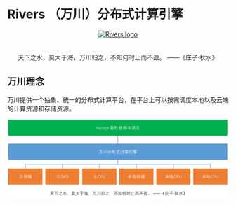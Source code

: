 # Rivers （万川）分布式计算引擎

<p align="center"><a href="https://github.com/nscript-site/NScript.Rivers" target="_blank" rel="noopener noreferrer"><img width="64" src="https://github.com/nscript-site/NScript.Rivers/blob/main/rivers-logo.png" alt="Rivers logo"></a></p>

<p align="center" style="color: #333333;padding-top:20px;">天下之水，莫大于海，万川归之，不知何时止而不盈。 ——《庄子·秋水》
</p>


## 万川理念

万川提供一个抽象、统一的分布式计算平台，在平台上可以按需调度本地以及云端的计算资源和存储资源。

![万川引擎概念图](rivers.png)